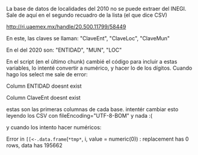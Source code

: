 
La base de datos de localidades del 2010 no se puede extraer del INEGI. Sale de aquí en el segundo recuadro de la lista (el que dice CSV)

http://ri.uaemex.mx/handle/20.500.11799/58449


En este, las claves se llaman: "ClaveEnt", "ClaveLoc", "ClaveMun"

En el del 2020 son: "ENTIDAD", "MUN", "LOC"

En el script (en el último chunk) cambié el código para incluir a estas variables, lo intenté convertir a numérico, y hacer lo de los dígitos. Cuando hago los select me sale de error:

Column ENTIDAD doesnt exist

Column ClaveEnt doesnt exist

estas son las primeras columnas de cada base. intentér cambiar esto leyendo los CSV con fileEncoding="UTF-8-BOM" y nada :(


y cuando los intento hacer numéricos:

Error in `[[<-.data.frame`(`*tmp*`, i, value = numeric(0)) : 
  replacement has 0 rows, data has 195662





